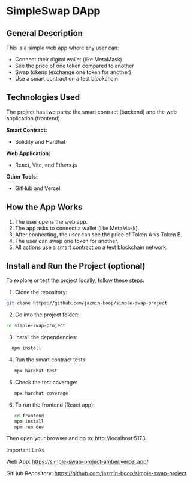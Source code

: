 # SimpleSwap DApp

## General Description

This is a simple web app where any user can:

- Connect their digital wallet (like MetaMask)
- See the price of one token compared to another
- Swap tokens (exchange one token for another)
- Use a smart contract on a test blockchain

## Technologies Used

The project has two parts: the smart contract (backend) and the web application (frontend).

**Smart Contract:**

- Solidity and Hardhat

**Web Application:**

- React, Vite, and Ethers.js

**Other Tools:**

- GitHub and Vercel

## How the App Works

1. The user opens the web app.
2. The app asks to connect a wallet (like MetaMask).
3. After connecting, the user can see the price of Token A vs Token B.
4. The user can swap one token for another.
5. All actions use a smart contract on a test blockchain network.

## Install and Run the Project (optional)

To explore or test the project locally, follow these steps:

1. Clone the repository:

```bash
git clone https://github.com/jazmin-boop/simple-swap-project
```
2. Go into the project folder:

```bash
cd simple-swap-project
```
3. Install the dependencies:
 ```bash
   npm install
 ```
4. Run the smart contract tests:
```bash   
   npx hardhat test
```
5. Check the test coverage:
```bash
   npx hardhat coverage
```
6. To run the frontend (React app):
```bash
   cd frontend
   npm install
   npm run dev
```
Then open your browser and go to:
  http://localhost:5173
  
Important Links

Web App: https://simple-swap-project-amber.vercel.app/

GitHub Repository: https://github.com/jazmin-boop/simple-swap-project

